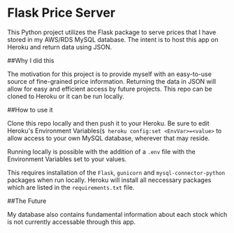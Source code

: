 Flask Price Server
===========

This Python project utilizes the Flask package to serve prices that I have stored in my AWS/RDS MySQL database. The intent is to host this app on Heroku and return data using JSON.

##Why I did this

The motivation for this project is to provide myself with an easy-to-use source of fine-grained price information. Returning the data in JSON will allow for easy and efficient access by future projects. This repo can be cloned to Heroku or it can be run locally.

##How to use it

Clone this repo locally and then push it to your Heroku. Be sure to edit Heroku's Environment Variables(`$ heroku config:set <EnvVar>=<value>` to allow access to your own MySQL database, wherever that may reside.

Running locally is possible with the addition of a `.env` file with the Environment Variables set to your values.

This requires installation of the `Flask`, `gunicorn` and `mysql-connector-python` packages when run locally. Heroku will install all neccessary packages which are listed in the `requirements.txt` file.

##The Future

My database also contains fundamental information about each stock which is not currently accessable through this app.


